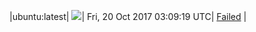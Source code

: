 |ubuntu:latest| ![](https://cdn.rawgit.com/Neilpang/acmetest/master/status/ubuntu-latest.svg?1508468959)| Fri, 20 Oct 2017 03:09:19 UTC| [Failed](https://github.com/Neilpang/acmetest/blob/master/logs/ubuntu-latest.out) |
